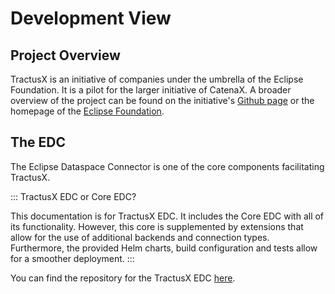 # Development View

## Project Overview

TractusX is an initiative of companies under the umbrella of the Eclipse Foundation.
It is a pilot for the larger initiative of CatenaX.
A broader overview of the project can be found on the initiative's [Github page](https://github.com/catenax/tractusx/blob/main/README.md)
or the homepage of the [Eclipse Foundation](https://projects.eclipse.org/projects/automotive.tractusx).

## The EDC

The Eclipse Dataspace Connector is one of the core components facilitating TractusX.

::: TractusX EDC or Core EDC?

This documentation is for TractusX EDC.
It includes the Core EDC with all of its functionality.
However, this core is supplemented by extensions that allow for the use of additional backends and connection types.
Furthermore, the provided Helm charts, build configuration and tests allow for a smoother deployment.
:::

You can find the repository for the TractusX EDC [here](https://github.com/eclipse-tractusx/tractusx-edc).

